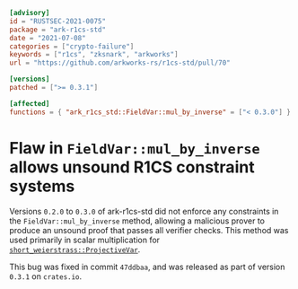 ```toml
[advisory]
id = "RUSTSEC-2021-0075"
package = "ark-r1cs-std"
date = "2021-07-08"
categories = ["crypto-failure"]
keywords = ["r1cs", "zksnark", "arkworks"]
url = "https://github.com/arkworks-rs/r1cs-std/pull/70"

[versions]
patched = [">= 0.3.1"]

[affected]
functions = { "ark_r1cs_std::FieldVar::mul_by_inverse" = ["< 0.3.0"] }
```

# Flaw in `FieldVar::mul_by_inverse` allows unsound R1CS constraint systems

Versions `0.2.0` to `0.3.0` of ark-r1cs-std did not enforce any constraints in the `FieldVar::mul_by_inverse` method, allowing a malicious prover to produce an unsound proof that passes all verifier checks.
This method was used primarily in scalar multiplication for [`short_weierstrass::ProjectiveVar`](https://docs.rs/ark-r1cs-std/0.3.0/ark_r1cs_std/groups/curves/short_weierstrass/struct.ProjectiveVar.html).

This bug was fixed in commit `47ddbaa`, and was released as part of version `0.3.1` on `crates.io`.
